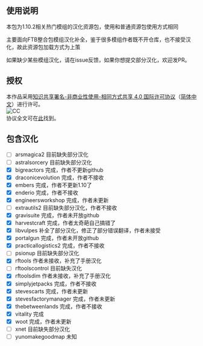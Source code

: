 ## 使用说明
本包为1.10.2相关热门模组的汉化资源包，使用和普通资源包使用方式相同

主要面向FTB整合包模组汉化补全，鉴于很多模组作者既不开仓库，也不接受汉化，故此资源包加载方式为上策

如果缺少某些模组汉化，请在issue反馈，如果你想提交部分汉化，欢迎发PR。

## 授权
本作品采用[知识共享署名-非商业性使用-相同方式共享 4.0 国际许可协议](https://creativecommons.org/licenses/by-nc-sa/4.0/)（[简体中文](https://creativecommons.org/licenses/by-nc-sa/4.0/deed.zh)）进行许可。   
![CC](https://pic3.zhimg.com/39119df78331a72cf1381b7b25650036_b.png)   
协议全文可在[此](./LICENSE)找到。

## 包含汉化
- [ ] arsmagica2 目前缺失部分汉化
- [ ] astralsorcery 目前缺失部分汉化
- [x] bigreactors 完成，作者不更新github
- [x] draconicevolution 完成，作者不接收
- [x] embers 完成，作者不更新1.10了
- [x] enderio 完成，作者不接收
- [x] engineersworkshop 完成，作者未更新
- [ ] extrautils2 目前缺失部分汉化，作者不接收
- [x] gravisuite 完成，作者未开放github
- [x] harvestcraft 完成，作者太奇葩自己搞错了
- [x] libvulpes 补全了部分汉化，修正了部分错误翻译，作者未接受
- [x] portalgun 完成，作者未开放github
- [x] practicallogistics2 完成，作者不接收
- [ ] psionup 目前缺失部分汉化
- [x] rftools 作者未接收，补充了手册汉化
- [ ] rftoolscontrol 目前缺失汉化
- [x] rftoolsdim 作者未接收，补充了手册汉化
- [x] simplyjetpacks 完成，作者不接收
- [x] stevescarts 完成，作者未更新
- [x] stevesfactorymanager 完成，作者未更新
- [x] thebetweenlands 完成，作者不接收
- [x] vitality 完成
- [x] woot 完成，作者未更新
- [ ] xnet 目前缺失部分汉化
- [ ] yunomakegoodmap 未知
